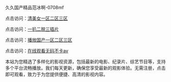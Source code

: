 久久国产精品范冰啊-0708mf

点击访问：<a href="https://heiliaoxqkkct.pages.dev">清美女一区二区三区</a>

点击访问：<a href="https://heiliaoxwd5i8.pages.dev">一扒二脱三插片</a>

点击访问：<a href="https://heiliaowt0d7p.pages.dev">播放国产一区二区三区</a>

点击访问：<a href="https://heiliaoga6s9v.pages.dev">在线观看无码不卡av</a>

本站为您精选了多样化的影视资源，包括最新的电影、纪录片、综艺节目等，支持多个平台流畅播放。我们每天更新，确保您享受最新的观影体验。无需注册，点击即可观看，致力于为您提供便捷、高清的影视内容。

<span style="display:none;">[Canonical link](https://github.com/pi20250708/pi8 ）</span>

